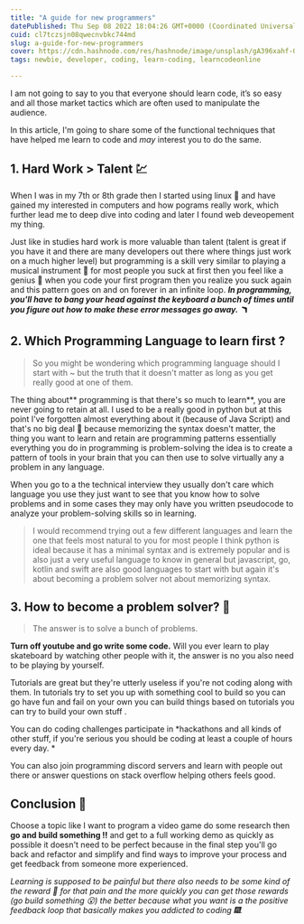 ```yaml
---
title: "A guide for new programmers"
datePublished: Thu Sep 08 2022 18:04:26 GMT+0000 (Coordinated Universal Time)
cuid: cl7tczsjn08qwecnvbkc744md
slug: a-guide-for-new-programmers
cover: https://cdn.hashnode.com/res/hashnode/image/unsplash/gA396xahf-Q/upload/v1668148678652/kLPsmhXob.jpeg
tags: newbie, developer, coding, learn-coding, learncodeonline

---
```


I am not going to say to you that everyone should learn code, it’s so easy and all those market tactics which are often used to manipulate the audience.  

In this article, I'm going to share some of the functional techniques that have helped me learn to code and *may* interest you to do the same.

## 1. Hard Work > Talent 💹
When I was in my 7th or 8th grade then I started using linux 👾 and have gained my interested in computers and how pograms really work, which further lead me to deep dive into coding and later I found web deveopement my thing.

Just like in studies hard work is more valuable than talent (talent is great if you have it and there are many developers out there where things just work on a much higher level) but programming is a skill very similar to playing a musical instrument 🎵 for most people you suck at first then you feel like a genius 🧠 when you code your first program then you realize you suck again and this pattern goes on and on forever in an infinite loop. ***In programming, you'll have to bang your head against the keyboard a bunch of times until you figure out how to make these error messages go away. 🪃***


## 2. Which Programming Language to learn first ?
> So you might be wondering which programming language should I start with ~ but the truth that it doesn't matter as long as you get really good at one of them.


The thing about** programming is that there's so much to learn**, you are never going to retain at all. I used to be a really good in python but at this point I've forgotten almost everything about it (because of Java Script) and that's no big deal 🥠 because memorizing the syntax doesn't matter, the thing you want to learn and retain are programming patterns essentially everything you do in programming is problem-solving the idea is to create a pattern of tools in your brain that you can then use to solve virtually any a problem in any language.

When you go to a the technical interview they usually don't care which language you use they just want to see that you know how to solve problems and in some cases they may only have you written pseudocode to analyze your problem-solving skills so in learning.

> I would recommend trying out a few different languages and learn the one that feels most natural to you for most people I think python is ideal because it has a minimal syntax and is extremely popular and is also just a very useful language to know in general but javascript, go, kotlin and swift are also good languages to start with but again it's about becoming a problem solver not about memorizing syntax.

## 3. How to become a problem solver? 🧠
> The answer is to solve a bunch of problems.

**Turn off youtube and go write some code.** Will you ever learn to play skateboard by watching other people with it, the answer is no you also need to be playing by yourself.

Tutorials are great but they're utterly useless if you're not coding along with them. In tutorials try to set you up with something cool to build so you can go have fun and fail on your own you can build things based on tutorials you can try to build your own stuff .

You can do coding challenges participate in *hackathons and all kinds of other stuff, if you're serious you should be coding at least a couple of hours every day. *

You can also join programming discord servers and learn with people out there or answer questions on stack overflow helping others feels good.

## Conclusion 🌳
Choose a topic like I want to program a video game do some research then **go and build something ‼** and get to a full working demo as quickly as possible it doesn't need to be perfect because in the final step you'll go back and refactor and simplify and find ways to improve your process and get feedback from someone more experienced.

*Learning is supposed to be painful but there also needs to be some kind of the reward 🍫 for that pain and the more quickly you can get those rewards (go build something 😮) the better because what you want is a the positive feedback loop that basically makes you addicted to coding 🎆.*